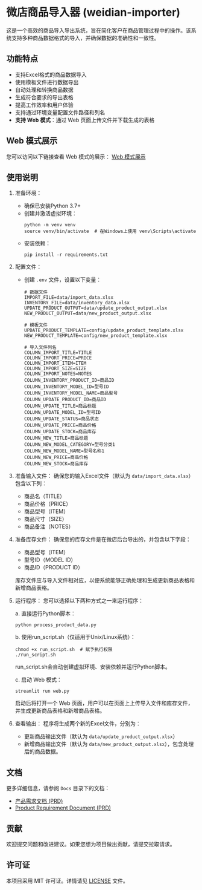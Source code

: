 # 微店商品导入器 (weidian-importer)

这是一个高效的商品导入导出系统，旨在简化客户在商品管理过程中的操作。该系统支持多种商品数据格式的导入，并确保数据的准确性和一致性。

## 功能特点

- 支持Excel格式的商品数据导入
- 使用模板文件进行数据导出
- 自动处理和转换商品数据
- 生成符合要求的导出表格
- 提高工作效率和用户体验
- 支持通过环境变量配置文件路径和列名
- **支持 Web 模式**：通过 Web 页面上传文件并下载生成的表格

## Web 模式展示

您可以访问以下链接查看 Web 模式的展示：
[Web 模式展示](https://weidian-importer.streamlit.app/)

## 使用说明

1. 准备环境：
   - 确保已安装Python 3.7+
   - 创建并激活虚拟环境：
     ```
     python -m venv venv
     source venv/bin/activate  # 在Windows上使用 venv\Scripts\activate
     ```
   - 安装依赖：
     ```
     pip install -r requirements.txt
     ```

2. 配置文件：
   - 创建 `.env` 文件，设置以下变量：
     ```
     # 数据文件
     IMPORT_FILE=data/import_data.xlsx
     INVENTORY_FILE=data/inventory_data.xlsx
     UPDATE_PRODUCT_OUTPUT=data/update_product_output.xlsx
     NEW_PRODUCT_OUTPUT=data/new_product_output.xlsx

     # 模板文件
     UPDATE_PRODUCT_TEMPLATE=config/update_product_template.xlsx
     NEW_PRODUCT_TEMPLATE=config/new_product_template.xlsx

     # 导入文件列名
     COLUMN_IMPORT_TITLE=TITLE
     COLUMN_IMPORT_PRICE=PRICE
     COLUMN_IMPORT_ITEM=ITEM
     COLUMN_IMPORT_SIZE=SIZE
     COLUMN_IMPORT_NOTES=NOTES
     COLUMN_INVENTORY_PRODUCT_ID=商品ID
     COLUMN_INVENTORY_MODEL_ID=型号ID
     COLUMN_INVENTORY_MODEL_NAME=商品型号
     COLUMN_UPDATE_PRODUCT_ID=商品ID
     COLUMN_UPDATE_TITLE=商品标题
     COLUMN_UPDATE_MODEL_ID=型号ID
     COLUMN_UPDATE_STATUS=商品状态
     COLUMN_UPDATE_PRICE=商品价格
     COLUMN_UPDATE_STOCK=商品库存
     COLUMN_NEW_TITLE=商品标题
     COLUMN_NEW_MODEL_CATEGORY=型号分类1
     COLUMN_NEW_MODEL_NAME=型号名称1
     COLUMN_NEW_PRICE=商品价格
     COLUMN_NEW_STOCK=商品库存
     ```

3. 准备输入文件：
   确保您的输入Excel文件（默认为 `data/import_data.xlsx`）包含以下列：
   - 商品名（TITLE）
   - 商品价格（PRICE）
   - 商品型号（ITEM）
   - 商品尺寸（SIZE）
   - 商品备注（NOTES）

4. 准备库存文件：
   确保您的库存文件是在微店后台导出的，并包含以下字段：
   - 商品型号（ITEM）
   - 型号ID（MODEL ID）
   - 商品ID（PRODUCT ID）

   库存文件应与导入文件相对应，以便系统能够正确处理和生成更新商品表格和新增商品表格。

5. 运行程序：
   您可以选择以下两种方式之一来运行程序：

   a. 直接运行Python脚本：
   ```
   python process_product_data.py
   ```

   b. 使用run_script.sh（仅适用于Unix/Linux系统）：
   ```
   chmod +x run_script.sh  # 赋予执行权限
   ./run_script.sh
   ```
   run_script.sh会自动创建虚拟环境、安装依赖并运行Python脚本。

   c. 启动 Web 模式：
   ```
   streamlit run web.py
   ```
   启动后将打开一个 Web 页面，用户可以在页面上上传导入文件和库存文件，并生成更新商品表格和新增商品表格。

6. 查看输出：
   程序将生成两个新的Excel文件，分别为：
   - 更新商品输出文件（默认为 `data/update_product_output.xlsx`）
   - 新增商品输出文件（默认为 `data/new_product_output.xlsx`），包含处理后的商品数据。

## 文档

更多详细信息，请参阅 `Docs` 目录下的文档：

- [产品需求文档 (PRD)](Docs/PRD.md)
- [Product Requirement Document (PRD)](Docs/PRD_en.md)  <!-- 新增英文文档链接 -->

## 贡献

欢迎提交问题和改进建议。如果您想为项目做出贡献，请提交拉取请求。

## 许可证

本项目采用 MIT 许可证。详情请见 [LICENSE](LICENSE) 文件。